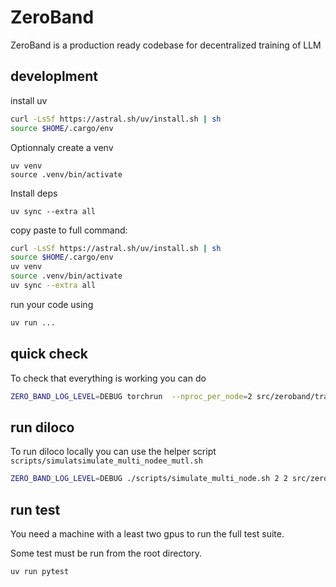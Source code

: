 # ZeroBand
ZeroBand is a production ready codebase for decentralized training of LLM


## developlment

install uv

```bash
curl -LsSf https://astral.sh/uv/install.sh | sh
source $HOME/.cargo/env
```

Optionnaly create a venv

```
uv venv
source .venv/bin/activate
```

Install deps
```
uv sync --extra all
```


copy paste to full command:
```bash
curl -LsSf https://astral.sh/uv/install.sh | sh
source $HOME/.cargo/env
uv venv
source .venv/bin/activate
uv sync --extra all
```


run your code using 

```bash
uv run ...
```

## quick check

To check that everything is working you can do

```bash
ZERO_BAND_LOG_LEVEL=DEBUG torchrun  --nproc_per_node=2 src/zeroband/train.py @configs/debug/normal.toml
```

## run diloco

To run diloco locally you can use the helper script `scripts/simulatsimulate_multi_nodee_mutl.sh`

```bash
ZERO_BAND_LOG_LEVEL=DEBUG ./scripts/simulate_multi_node.sh 2 2 src/zeroband/train.py @configs/debug/diloco.toml
```

## run test

You need a machine with a least two gpus to run the full test suite.

Some test must be run from the root directory.

```bash
uv run pytest
```

